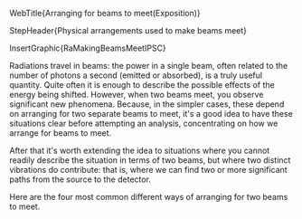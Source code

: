 WebTitle{Arranging for beams to meet(Exposition)}

StepHeader{Physical arrangements used to make beams meet}

InsertGraphic{RaMakingBeamsMeetIPSC}

Radiations travel in beams: the power in a single beam, often related to the number of photons a second (emitted or absorbed), is a truly useful quantity. Quite often it is enough to describe the possible effects of the energy being shifted. However, when two beams meet, you observe significant new phenomena. Because, in the simpler cases, these depend on arranging for two separate beams to meet, it's a good idea to have these situations clear before attempting an analysis, concentrating on how we arrange for beams to meet.

After that it's worth extending the idea to situations where you cannot readily describe the situation in terms of two beams, but where two distinct vibrations do contribute: that is, where we can find two or more significant paths from the source to the detector.

Here are the four most common different ways of arranging for two beams to meet.

 
 
